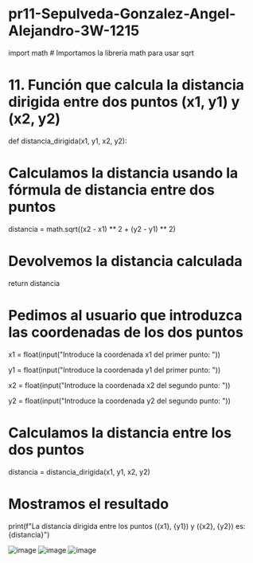 # pr11-Sepulveda-Gonzalez-Angel-Alejandro-3W-1215

import math  # Importamos la librería math para usar sqrt


# 11. Función que calcula la distancia dirigida entre dos puntos (x1, y1) y (x2, y2)

def distancia_dirigida(x1, y1, x2, y2):

  # Calculamos la distancia usando la fórmula de distancia entre dos puntos
    
   distancia = math.sqrt((x2 - x1) ** 2 + (y2 - y1) ** 2)
    
   # Devolvemos la distancia calculada
    
   return distancia

# Pedimos al usuario que introduzca las coordenadas de los dos puntos

x1 = float(input("Introduce la coordenada x1 del primer punto: "))

y1 = float(input("Introduce la coordenada y1 del primer punto: "))

x2 = float(input("Introduce la coordenada x2 del segundo punto: "))

y2 = float(input("Introduce la coordenada y2 del segundo punto: "))

# Calculamos la distancia entre los dos puntos

distancia = distancia_dirigida(x1, y1, x2, y2)

# Mostramos el resultado

print(f"La distancia dirigida entre los puntos ({x1}, {y1}) y ({x2}, {y2}) es: {distancia}")

![image](https://github.com/user-attachments/assets/78d5f050-8b24-4e2e-876b-661715d5b0e7)
![image](https://github.com/user-attachments/assets/b0ba6208-a345-4b10-b417-948c9ef6d77f)
![image](https://github.com/user-attachments/assets/31438032-9f4a-4983-ac6e-a260ef722b4d)

